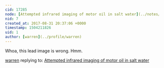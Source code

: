 ```yaml
---
cid: 17285
node: [Attempted infrared imaging of motor oil in salt water](../notes/warren/12-7-2010/attempted-infrared-imaging-motor-oil-salt-water)
nid: 7
created_at: 2017-08-31 20:37:06 +0000
timestamp: 1504211826
uid: 1
author: [warren](../profile/warren)
---
```


Whoa, this lead image is wrong. Hmm. 

[warren](../profile/warren) replying to: [Attempted infrared imaging of motor oil in salt water](../notes/warren/12-7-2010/attempted-infrared-imaging-motor-oil-salt-water)

